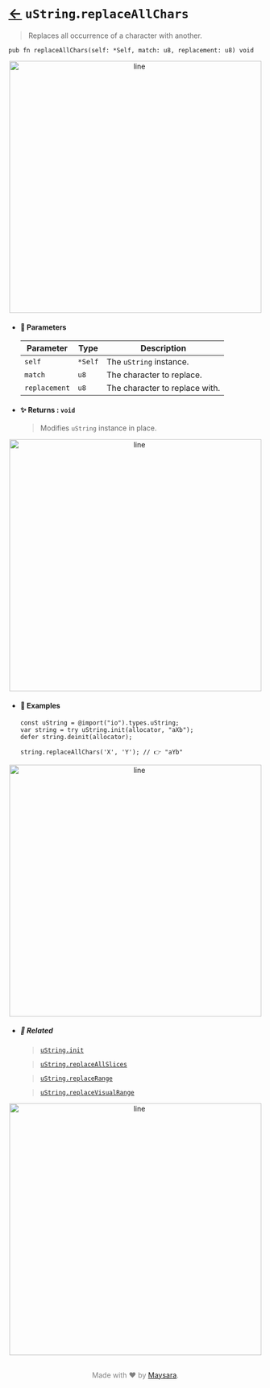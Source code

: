 # [←](../uString.md) `uString`.`replaceAllChars`

> Replaces all occurrence of a character with another.

```zig
pub fn replaceAllChars(self: *Self, match: u8, replacement: u8) void
```


<div align="center">
<img src="https://raw.githubusercontent.com/maysara-elshewehy/io-bench/refs/heads/main/dist/img/md/line.png" alt="line" style="width:500px;"/>
</div>

- #### 🧩 Parameters

    | Parameter     | Type    | Description                    |
    | ------------- | ------- | ------------------------------ |
    | `self`        | `*Self` | The `uString` instance.        |
    | `match`       | `u8`    | The character to replace.      |
    | `replacement` | `u8`    | The character to replace with. |

- #### ✨ Returns : `void`

    > Modifies `uString` instance in place.

<div align="center">
<img src="https://raw.githubusercontent.com/maysara-elshewehy/io-bench/refs/heads/main/dist/img/md/line.png" alt="line" style="width:500px;"/>
</div>

- #### 🧪 Examples

    ```zig
    const uString = @import("io").types.uString;
    var string = try uString.init(allocator, "aXb");
    defer string.deinit(allocator);
    ```

    ```zig
    string.replaceAllChars('X', 'Y'); // 👉 "aYb"
    ```

<div align="center">
<img src="https://raw.githubusercontent.com/maysara-elshewehy/io-bench/refs/heads/main/dist/img/md/line.png" alt="line" style="width:500px;"/>
</div>

- ##### 🔗 Related

  > [`uString.init`](./init.md)

  > [`uString.replaceAllSlices`](./replaceAllSlices.md)

  > [`uString.replaceRange`](./replaceRange.md)

  > [`uString.replaceVisualRange`](./replaceVisualRange.md)

<div align="center">
<img src="https://raw.githubusercontent.com/maysara-elshewehy/io-bench/refs/heads/main/dist/img/md/line.png" alt="line" style="width:500px;"/>
</div>

<p align="center" style="color:grey;"><br />Made with ❤️ by <a href="http://github.com/maysara-elshewehy" target="blank">Maysara</a>.</p>